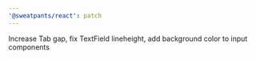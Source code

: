 ```yaml
---
'@sweatpants/react': patch
---
```


Increase Tab gap, fix TextField lineheight, add background color to input components
